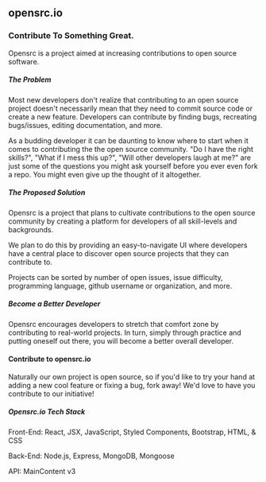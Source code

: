 ## opensrc.io

### Contribute To Something Great.

Opensrc is a project aimed at increasing contributions to open source software.

##### The Problem
Most new developers don't realize that contributing to an open source project doesn't necessarily mean that they need to commit source code or create a new feature. Developers can contribute by finding bugs, recreating bugs/issues, editing documentation, and more.

As a budding developer it can be daunting to know where to start when it comes to contributing the the open source community. "Do I have the right skills?", "What if I mess this up?", "Will other developers laugh at me?" are just some of the questions you might ask yourself before you ever even fork a repo. You might even give up the thought of it altogether.

##### The Proposed Solution
Opensrc is a project that plans to cultivate contributions to the open source community by creating a platform for developers of all skill-levels and backgrounds.

We plan to do this by providing an easy-to-navigate UI where developers have a central place to discover open source projects that they can contribute to.

Projects can be sorted by number of open issues, issue difficulty, programming language, github username or organization, and more.

##### Become a Better Developer
Opensrc encourages developers to stretch that comfort zone by contributing to real-world projects. In turn, simply through practice and putting oneself out there, you will become a better overall developer.

#### Contribute to opensrc.io
Naturally our own project is open source, so if you'd like to try your hand at adding a new cool feature or fixing a bug, fork away! We'd love to have you contribute to our initiative!


##### Opensrc.io Tech Stack
Front-End: React, JSX, JavaScript, Styled Components, Bootstrap, HTML, & CSS

Back-End: Node.js, Express, MongoDB, Mongoose

API: MainContent v3